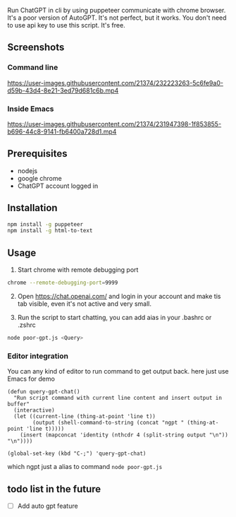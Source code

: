 Run ChatGPT in cli by using puppeteer communicate with chrome browser. It's a poor version of AutoGPT. It's not perfect, but it works. 
You don't need to use api key to use this script. It's free.

## Screenshots
### Command line

https://user-images.githubusercontent.com/21374/232223263-5c6fe9a0-d59b-43d4-8e21-3ed79d681c6b.mp4

### Inside Emacs
https://user-images.githubusercontent.com/21374/231947398-1f853855-b696-44c8-9141-fb6400a728d1.mp4


## Prerequisites
- nodejs
- google chrome
- ChatGPT account logged in

## Installation

```bash
npm install -g puppeteer
npm install -g html-to-text
```

## Usage
1. Start chrome with remote debugging port
```bash
chrome --remote-debugging-port=9999
```
2. Open https://chat.openai.com/ and login in your account and make tis tab visible, even it's not active and very small.

3. Run the script to start chatting, you can add aias in your .bashrc or .zshrc
```bash
node poor-gpt.js <Query>
```
### Editor integration
You can any kind of editor to run command to get output back. here just use Emacs for demo 
```emacs-lisp
(defun query-gpt-chat()
  "Run script command with current line content and insert output in buffer"
  (interactive)
  (let ((current-line (thing-at-point 'line t))
        (output (shell-command-to-string (concat "ngpt " (thing-at-point 'line t)))))
    (insert (mapconcat 'identity (nthcdr 4 (split-string output "\n")) "\n"))))

(global-set-key (kbd "C-;") 'query-gpt-chat)
```
which ngpt just a alias to command `node poor-gpt.js`


## todo list in the future
- [ ] Add auto gpt feature
